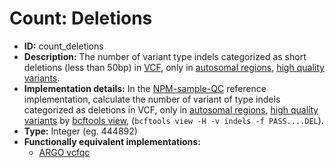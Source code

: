 # Count: Deletions

- **ID:** count_deletions
- **Description:** The number of variant type indels categorized as short deletions (less than 50bp) in [VCF](terminologies-concepts.md#vcf-format), only in [autosomal regions](#autosomes-non-gap-regions), [high quality variants](#high-quality-variants).
- **Implementation details:** In the [NPM-sample-QC](#npm-sample-qc) reference implementation, calculate the number of variant of type indels categorized as deletions in VCF, only in [autosomal regions](#autosomes-non-gap-regions), [high quality variants](#high-quality-variants) by [bcftools view](#samtools-view), (`bcftools view -H -v indels -f PASS....DEL`).
- **Type:** Integer (eg. 444892)
- **Functionally equivalent implementations:**
  - [ARGO vcfqc](#argo)

